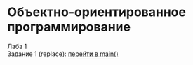 # Объектно-ориентированное программирование
Лаба 1  
Задание 1 (replace): [перейти в main()](task1/1_replace/main.cpp#L17)  